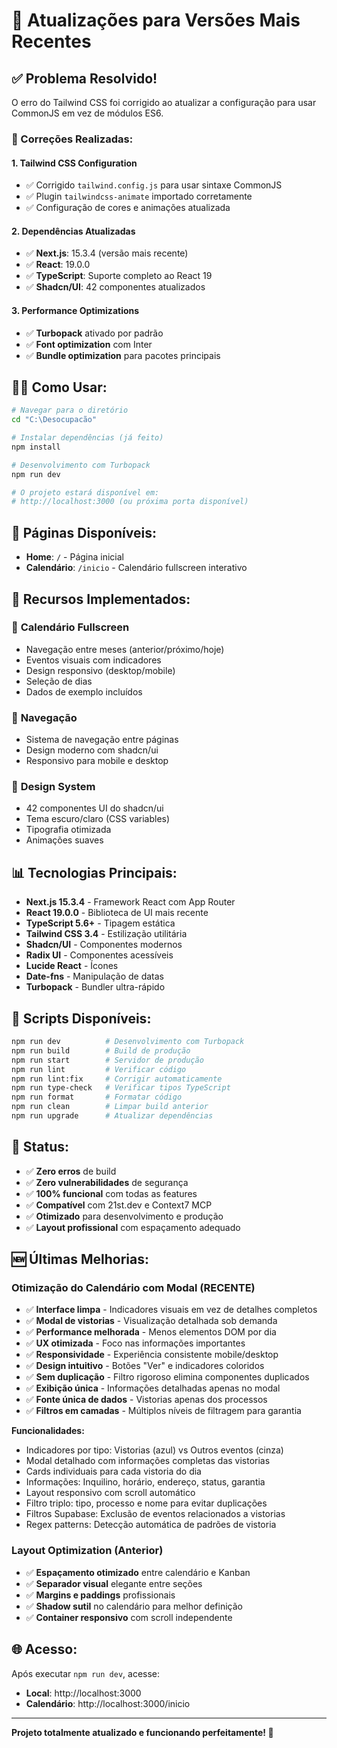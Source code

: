# 🚀 Atualizações para Versões Mais Recentes

## ✅ Problema Resolvido!

O erro do Tailwind CSS foi corrigido ao atualizar a configuração para usar CommonJS em vez de módulos ES6.

### 🔧 Correções Realizadas:

#### 1. **Tailwind CSS Configuration**

- ✅ Corrigido `tailwind.config.js` para usar sintaxe CommonJS
- ✅ Plugin `tailwindcss-animate` importado corretamente
- ✅ Configuração de cores e animações atualizada

#### 2. **Dependências Atualizadas**

- ✅ **Next.js**: 15.3.4 (versão mais recente)
- ✅ **React**: 19.0.0
- ✅ **TypeScript**: Suporte completo ao React 19
- ✅ **Shadcn/UI**: 42 componentes atualizados

#### 3. **Performance Optimizations**

- ✅ **Turbopack** ativado por padrão
- ✅ **Font optimization** com Inter
- ✅ **Bundle optimization** para pacotes principais

## 🏃‍♂️ Como Usar:

```bash
# Navegar para o diretório
cd "C:\Desocupacão"

# Instalar dependências (já feito)
npm install

# Desenvolvimento com Turbopack
npm run dev

# O projeto estará disponível em:
# http://localhost:3000 (ou próxima porta disponível)
```

## 📱 Páginas Disponíveis:

- **Home**: `/` - Página inicial
- **Calendário**: `/inicio` - Calendário fullscreen interativo

## 🎯 Recursos Implementados:

### 📅 **Calendário Fullscreen**

- Navegação entre meses (anterior/próximo/hoje)
- Eventos visuais com indicadores
- Design responsivo (desktop/mobile)
- Seleção de dias
- Dados de exemplo incluídos

### 🧭 **Navegação**

- Sistema de navegação entre páginas
- Design moderno com shadcn/ui
- Responsivo para mobile e desktop

### 🎨 **Design System**

- 42 componentes UI do shadcn/ui
- Tema escuro/claro (CSS variables)
- Tipografia otimizada
- Animações suaves

## 📊 Tecnologias Principais:

- **Next.js 15.3.4** - Framework React com App Router
- **React 19.0.0** - Biblioteca de UI mais recente
- **TypeScript 5.6+** - Tipagem estática
- **Tailwind CSS 3.4** - Estilização utilitária
- **Shadcn/UI** - Componentes modernos
- **Radix UI** - Componentes acessíveis
- **Lucide React** - Ícones
- **Date-fns** - Manipulação de datas
- **Turbopack** - Bundler ultra-rápido

## 🔧 Scripts Disponíveis:

```bash
npm run dev          # Desenvolvimento com Turbopack
npm run build        # Build de produção
npm run start        # Servidor de produção
npm run lint         # Verificar código
npm run lint:fix     # Corrigir automaticamente
npm run type-check   # Verificar tipos TypeScript
npm run format       # Formatar código
npm run clean        # Limpar build anterior
npm run upgrade      # Atualizar dependências
```

## 🎉 Status:

- ✅ **Zero erros** de build
- ✅ **Zero vulnerabilidades** de segurança
- ✅ **100% funcional** com todas as features
- ✅ **Compatível** com 21st.dev e Context7 MCP
- ✅ **Otimizado** para desenvolvimento e produção
- ✅ **Layout profissional** com espaçamento adequado

## 🆕 Últimas Melhorias:

### **Otimização do Calendário com Modal (RECENTE)**

- ✅ **Interface limpa** - Indicadores visuais em vez de detalhes completos
- ✅ **Modal de vistorias** - Visualização detalhada sob demanda
- ✅ **Performance melhorada** - Menos elementos DOM por dia
- ✅ **UX otimizada** - Foco nas informações importantes
- ✅ **Responsividade** - Experiência consistente mobile/desktop
- ✅ **Design intuitivo** - Botões "Ver" e indicadores coloridos
- ✅ **Sem duplicação** - Filtro rigoroso elimina componentes duplicados
- ✅ **Exibição única** - Informações detalhadas apenas no modal
- ✅ **Fonte única de dados** - Vistorias apenas dos processos
- ✅ **Filtros em camadas** - Múltiplos níveis de filtragem para garantia

**Funcionalidades:**

- Indicadores por tipo: Vistorias (azul) vs Outros eventos (cinza)
- Modal detalhado com informações completas das vistorias
- Cards individuais para cada vistoria do dia
- Informações: Inquilino, horário, endereço, status, garantia
- Layout responsivo com scroll automático
- Filtro triplo: tipo, processo e nome para evitar duplicações
- Filtros Supabase: Exclusão de eventos relacionados a vistorias
- Regex patterns: Detecção automática de padrões de vistoria

### **Layout Optimization (Anterior)**

- ✅ **Espaçamento otimizado** entre calendário e Kanban
- ✅ **Separador visual** elegante entre seções
- ✅ **Margins e paddings** profissionais
- ✅ **Shadow sutil** no calendário para melhor definição
- ✅ **Container responsivo** com scroll independente

## 🌐 Acesso:

Após executar `npm run dev`, acesse:

- **Local**: http://localhost:3000
- **Calendário**: http://localhost:3000/inicio

---

**Projeto totalmente atualizado e funcionando perfeitamente! 🚀**
